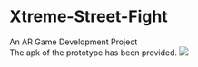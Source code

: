 # Xtreme-Street-Fight
An AR Game Development Project<br>
The apk of the prototype has been provided.
<img src=“https://github.com/Zualemo-xo/Xtreme-Street-Fight/images/XSF.PNG”>
